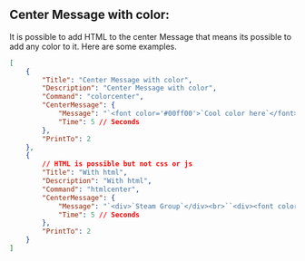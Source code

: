## Center Message with color:

It is possible to add HTML to the center Message that means its possible to add any color to it. Here are some examples.


```json
[
    {
        "Title": "Center Message with color",
        "Description": "Center Message with color",
        "Command": "colorcenter",
        "CenterMessage": {
            "Message": "`<font color='#00ff00'>`Cool color here`</font>`",
            "Time": 5 // Seconds
        },
        "PrintTo": 2
    },
    {
        // HTML is possible but not css or js
        "Title": "With html",
        "Description": "With html",
        "Command": "htmlcenter",
        "CenterMessage": {
            "Message": "`<div>`Steam Group`</div><br>``<div><font color='#00ff00'>`https...`</font></div>`",
            "Time": 5 // Seconds
        },
        "PrintTo": 2
    }
]
```
